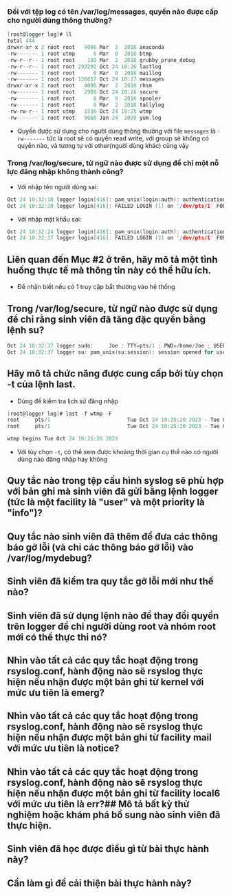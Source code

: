 ### Đối với tệp log có tên /var/log/messages, quyền nào được cấp cho người dùng thông thường?
```c
[root@logger log]# ll
total 444
drwxr-xr-x 2 root root   4096 Mar  2  2018 anaconda
-rw------- 1 root utmp      0 Mar  8  2018 btmp
-rw-r--r-- 1 root root    193 Mar  2  2018 grubby_prune_debug
-rw-r--r-- 1 root root 292292 Oct 24 10:26 lastlog
-rw------- 1 root root      0 Mar  8  2018 maillog
-rw------- 1 root root 126657 Oct 24 10:27 messages
drwxr-xr-x 2 root root   4096 Mar  2  2018 rhsm
-rw------- 1 root root   2988 Oct 24 10:26 secure
-rw------- 1 root root      0 Mar  8  2018 spooler
-rw------- 1 root root      0 Mar  2  2018 tallylog
-rw-rw-r-- 1 root utmp   1536 Oct 24 10:25 wtmp
-rw------- 1 root root   9660 Jan 24  2020 yum.log
```
* Quyền được sử dụng cho người dùng thông thường với file `messages` là `-rw-------` tức là root sẽ có quyền read write, với group sẽ không có quyền nào, và tương tự với other(người dùng khác) cũng vậy

### Trong /var/log/secure, từ ngữ nào được sử dụng để chỉ một nỗ lực đăng nhập không thành công?

* Với nhập tên người dùng sai:
```c
Oct 24 10:32:18 logger login[416]: pam_unix(login:auth): authentication failure; logname=Joe uid=0 euid=0 tty=/dev/pts/1 ruser= rhost=
Oct 24 10:32:20 logger login[416]: FAILED LOGIN (1) on '/dev/pts/1' FOR 'UNKNOWN', Authentication failure
```
* Với nhập mật khẩu sai:
```c
Oct 24 10:32:24 logger login[416]: pam_unix(login:auth): authentication failure; logname=Joe uid=0 euid=0 tty=/dev/pts/1 ruser= rhost=  user=Joe
Oct 24 10:32:27 logger login[416]: FAILED LOGIN (2) on '/dev/pts/1' FOR 'Joe', Authentication failure
```
## Liên quan đến Mục #2 ở trên, hãy mô tả một tình huống thực tế mà thông tin này có thể hữu ích.
* Để nhận biết nếu có 1 truy cập bất thường vào hệ thống
## Trong /var/log/secure, từ ngữ nào được sử dụng để chỉ rằng sinh viên đã tăng đặc quyền bằng lệnh su?
```c
Oct 24 10:32:37 logger sudo:     Joe : TTY=pts/1 ; PWD=/home/Joe ; USER=root ; COMMAND=/usr/bin/su
Oct 24 10:32:37 logger su: pam_unix(su:session): session opened for user root by Joe(uid=0)
```
## Hãy mô tả chức năng được cung cấp bởi tùy chọn -t của lệnh last.
* Dùng để kiểm tra lịch sử đăng nhập
```c
[root@logger log]# last -f wtmp -F
root     pts/1                         Tue Oct 24 10:25:20 2023 - Tue Oct 24 10:25:20 2023  (00:00)    
root     pts/1                         Tue Oct 24 10:25:20 2023 - Tue Oct 24 10:25:20 2023  (00:00)    

wtmp begins Tue Oct 24 10:25:20 2023
```
* Với tùy chọn `-t`, có thể xem được khoảng thời gian cụ thể nào có người dùng nào đăng nhập hay không
## Quy tắc nào trong tệp cấu hình syslog sẽ phù hợp với bản ghi mà sinh viên đã gửi bằng lệnh logger (tức là một facility là "user" và một priority là "info")?
## Quy tắc nào sinh viên đã thêm để đưa các thông báo gỡ lỗi (và chỉ các thông báo gỡ lỗi) vào /var/log/mydebug?
## Sinh viên đã kiểm tra quy tắc gỡ lỗi mới như thế nào?
## Sinh viên đã sử dụng lệnh nào để thay đổi quyền trên logger để chỉ người dùng root và nhóm root mới có thể thực thi nó?
## Nhìn vào tất cả các quy tắc hoạt động trong rsyslog.conf, hành động nào sẽ rsyslog thực hiện nếu nhận được một bản ghi từ kernel với mức ưu tiên là emerg?
## Nhìn vào tất cả các quy tắc hoạt động trong rsyslog.conf, hành động nào sẽ rsyslog thực hiện nếu nhận được một bản ghi từ facility mail với mức ưu tiên là notice?
## Nhìn vào tất cả các quy tắc hoạt động trong rsyslog.conf, hành động nào sẽ rsyslog thực hiện nếu nhận được một bản ghi từ facility local6 với mức ưu tiên là err?## Mô tả bất kỳ thử nghiệm hoặc khám phá bổ sung nào sinh viên đã thực hiện. 
## Sinh viên đã học được điều gì từ bài thực hành này?
## Cần làm gì để cải thiện bài thực hành này?
